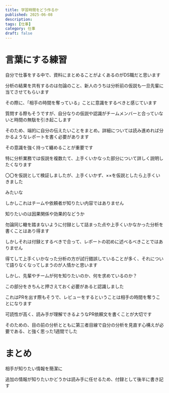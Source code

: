 ```yaml
---
title: 学習時間をどう作るか
published: 2025-06-08
description: 
tags: [仕事]
category: 仕事
draft: false
---
```


# 言葉にする練習

自分で仕事をする中で、資料にまとめることがよくあるのがDS職だと思います

分析の結果を共有するのは勿論のこと、新人のうちは分析前の仮説も一旦先輩に当てさせてもらいます

その際に、「相手の時間を奪っている」ことに意識をするべきと感じています

質問する際もそうですが、自分なりの仮説や認識がチームメンバーと合っていないと時間の無駄を引き起こします

そのため、端的に自分の伝えたいことをまとめ。詳細については読み進めれば分かるようなレポートを書く必要があります

その意識を強く持って纏めることが重要です

特に分析業務では仮説を複数たて、上手くいかなった部分について詳しく説明したくなります

〇〇を仮説として検証しましたが、上手くいかず、××を仮説としたら上手くいきました

みたいな

しかしこれはチームや依頼者が知りたい内容ではありません

知りたいのは因果関係や効果的などうか

勿論同じ轍を踏まないように付録として詰まった点や上手くいかなかった分析を書くことはあり得ます

しかしそれは付録とするべきで合って、レポートの初めに述べるべきことではありません

得てして上手くいかなった分析の方が試行錯誤していることが多く、それについて語りなくなってしまうのが人情かと思います

しかし、先輩やチームが何を知りたいのか、何を求めているのか？

この部分をきちんと押さえておく必要があると認識しました

これはPRを出す際もそうで、レビューをするということは相手の時間を奪うことになります

可読性が高く、読み手が理解できるようなPR依頼文を書くことが大切です

そのための、目の前の分析とともに第三者目線で自分の分析を見直す心構えが必要である、と強く思った1週間でした


# まとめ

相手が知りたい情報を簡潔に

追加の情報が知りたいかどうかは読み手に任せるため、付録として後半に書き記す